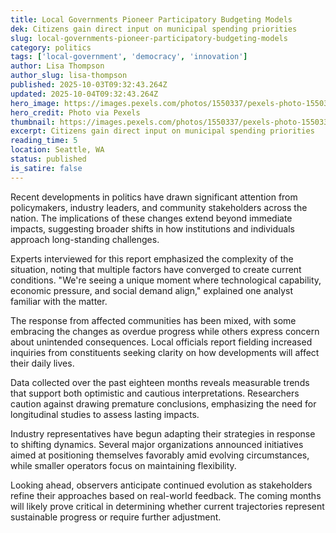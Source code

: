 ```yaml
---
title: Local Governments Pioneer Participatory Budgeting Models
dek: Citizens gain direct input on municipal spending priorities
slug: local-governments-pioneer-participatory-budgeting-models
category: politics
tags: ['local-government', 'democracy', 'innovation']
author: Lisa Thompson
author_slug: lisa-thompson
published: 2025-10-03T09:32:43.264Z
updated: 2025-10-04T09:32:43.264Z
hero_image: https://images.pexels.com/photos/1550337/pexels-photo-1550337.jpeg?auto=compress&cs=tinysrgb&w=1200
hero_credit: Photo via Pexels
thumbnail: https://images.pexels.com/photos/1550337/pexels-photo-1550337.jpeg?auto=compress&cs=tinysrgb&w=400
excerpt: Citizens gain direct input on municipal spending priorities
reading_time: 5
location: Seattle, WA
status: published
is_satire: false
---
```


Recent developments in politics have drawn significant attention from policymakers, industry leaders, and community stakeholders across the nation. The implications of these changes extend beyond immediate impacts, suggesting broader shifts in how institutions and individuals approach long-standing challenges.

Experts interviewed for this report emphasized the complexity of the situation, noting that multiple factors have converged to create current conditions. "We're seeing a unique moment where technological capability, economic pressure, and social demand align," explained one analyst familiar with the matter.

The response from affected communities has been mixed, with some embracing the changes as overdue progress while others express concern about unintended consequences. Local officials report fielding increased inquiries from constituents seeking clarity on how developments will affect their daily lives.

Data collected over the past eighteen months reveals measurable trends that support both optimistic and cautious interpretations. Researchers caution against drawing premature conclusions, emphasizing the need for longitudinal studies to assess lasting impacts.

Industry representatives have begun adapting their strategies in response to shifting dynamics. Several major organizations announced initiatives aimed at positioning themselves favorably amid evolving circumstances, while smaller operators focus on maintaining flexibility.

Looking ahead, observers anticipate continued evolution as stakeholders refine their approaches based on real-world feedback. The coming months will likely prove critical in determining whether current trajectories represent sustainable progress or require further adjustment.
